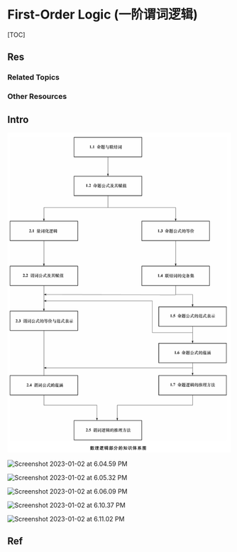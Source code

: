 # First-Order Logic (一阶谓词逻辑)

[TOC]



## Res
### Related Topics


### Other Resources



## Intro
![](../../../../Assets/Pics/Screenshot%202025-08-04%20at%2000.38.30.png)




![Screenshot 2023-01-02 at 6.04.59 PM](../../../../../Assets/Pics/Screenshot%202023-01-02%20at%206.04.59%20PM.png)

![Screenshot 2023-01-02 at 6.05.32 PM](../../../../../Assets/Pics/Screenshot%202023-01-02%20at%206.05.32%20PM.png)

![Screenshot 2023-01-02 at 6.06.09 PM](../../../../../Assets/Pics/Screenshot%202023-01-02%20at%206.06.09%20PM.png)

![Screenshot 2023-01-02 at 6.10.37 PM](../../../../../Assets/Pics/Screenshot%202023-01-02%20at%206.10.37%20PM.png)

![Screenshot 2023-01-02 at 6.11.02 PM](../../../../../Assets/Pics/Screenshot%202023-01-02%20at%206.11.02%20PM.png)



## Ref
